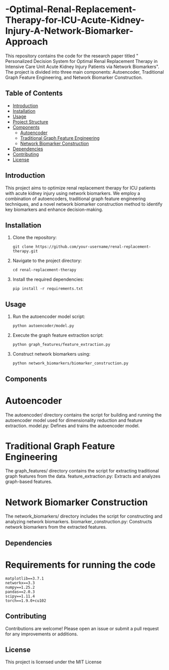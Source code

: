 # -Optimal-Renal-Replacement-Therapy-for-ICU-Acute-Kidney-Injury-A-Network-Biomarker-Approach



This repository contains the code for the research paper titled " Personalized Decision System for Optimal Renal Replacement Therapy in Intensive Care Unit Acute Kidney Injury Patients via Network Biomarkers". The project is divided into three main components: Autoencoder, Traditional Graph Feature Engineering, and Network Biomarker Construction.

## Table of Contents
- [Introduction](#introduction)
- [Installation](#installation)
- [Usage](#usage)
- [Project Structure](#project-structure)
- [Components](#components)
  - [Autoencoder](#autoencoder)
  - [Traditional Graph Feature Engineering](#traditional-graph-feature-engineering)
  - [Network Biomarker Construction](#network-biomarker-construction)
- [Dependencies](#dependencies)
- [Contributing](#contributing)
- [License](#license)


## Introduction

This project aims to optimize renal replacement therapy for ICU patients with acute kidney injury using network biomarkers. We employ a combination of autoencoders, traditional graph feature engineering techniques, and a novel network biomarker construction method to identify key biomarkers and enhance decision-making.

## Installation

1. Clone the repository:
   <pre><code>git clone https://github.com/your-username/renal-replacement-therapy.git</code></pre>

2. Navigate to the project directory:
   <pre><code>cd renal-replacement-therapy</code></pre>

3. Install the required dependencies:
   <pre><code>pip install -r requirements.txt</code></pre>

## Usage

1. Run the autoencoder model script:
   <pre><code>python autoencoder/model.py</code></pre>

2. Execute the graph feature extraction script:
   <pre><code>python graph_features/feature_extraction.py</code></pre>

3. Construct network biomarkers using:
   <pre><code>python network_biomarkers/biomarker_construction.py</code></pre>




## Components

# Autoencoder
The autoencoder/ directory contains the script for building and running the autoencoder model used for dimensionality reduction and feature extraction.
model.py: Defines and trains the autoencoder model.

# Traditional Graph Feature Engineering
The graph_features/ directory contains the script for extracting traditional graph features from the data.
feature_extraction.py: Extracts and analyzes graph-based features.

# Network Biomarker Construction
The network_biomarkers/ directory includes the script for constructing and analyzing network biomarkers.
biomarker_construction.py: Constructs network biomarkers from the extracted features.

## Dependencies

# Requirements for running the code

```
matplotlib==3.7.1
networkx==3.3
numpy==1.25.2
pandas==2.0.3
scipy==1.11.4
torch==1.9.0+cu102

```

## Contributing
Contributions are welcome! Please open an issue or submit a pull request for any improvements or additions.

## License
This project is licensed under the MIT License
